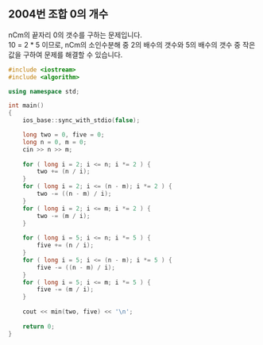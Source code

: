 2004번 조합 0의 개수
----------------

nCm의 끝자리 0의 갯수를 구하는 문제입니다.  
10 = 2 * 5 이므로, nCm의 소인수분해 중 2의 배수의 갯수와 5의 배수의 갯수 중 작은 값을 구하여 문제를 해결할 수 있습니다.  

~~~ cpp
#include <iostream>
#include <algorithm>

using namespace std;

int main()
{
    ios_base::sync_with_stdio(false);

    long two = 0, five = 0;
    long n = 0, m = 0;
    cin >> n >> m;
    
    for ( long i = 2; i <= n; i *= 2 ) {
        two += (n / i);
    }
    for ( long i = 2; i <= (n - m); i *= 2 ) {
        two -= ((n - m) / i);
    }
    for ( long i = 2; i <= m; i *= 2 ) {
        two -= (m / i);
    }
    
    for ( long i = 5; i <= n; i *= 5 ) {
        five += (n / i);
    }
    for ( long i = 5; i <= (n - m); i *= 5 ) {
        five -= ((n - m) / i);
    }
    for ( long i = 5; i <= m; i *= 5 ) {
        five -= (m / i);
    }
    
    cout << min(two, five) << '\n';
    
    return 0;
}
~~~